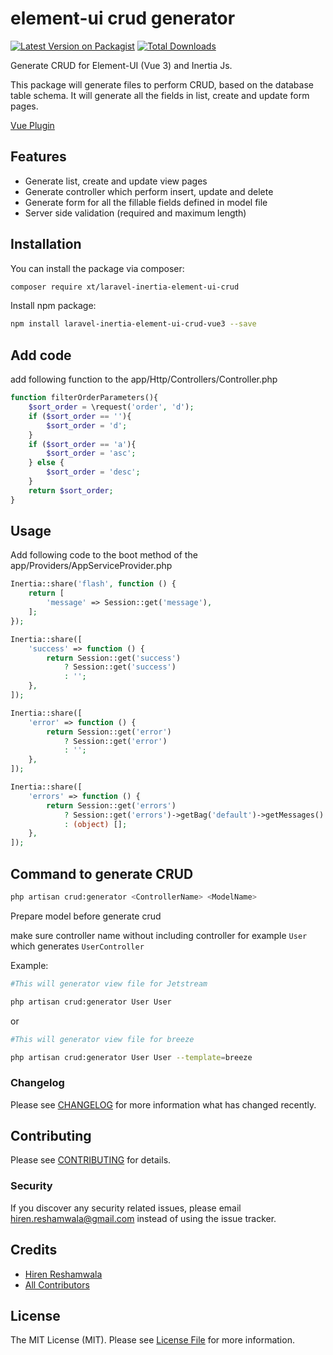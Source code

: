 # element-ui crud generator

[![Latest Version on Packagist](https://img.shields.io/packagist/v/xt/laravel-inertia-element-ui-crud.svg?style=flat-square)](https://packagist.org/packages/xt/laravel-inertia-element-ui-crud)
[![Total Downloads](https://img.shields.io/packagist/dt/xt/laravel-inertia-element-ui-crud.svg?style=flat-square)](https://packagist.org/packages/xt/laravel-inertia-element-ui-crud)

Generate CRUD for Element-UI (Vue 3) and Inertia Js.

This package will generate files to perform CRUD, based on the database table schema. It will generate all the fields in list, create and update form pages.

[Vue Plugin](https://www.npmjs.com/package/laravel-inertia-element-ui-crud-vue3)

## Features
- Generate list, create and update view pages
- Generate controller which perform insert, update and delete
- Generate form for all the fillable fields defined in model file
- Server side validation (required and maximum length) 

## Installation

You can install the package via composer:

```bash
composer require xt/laravel-inertia-element-ui-crud
```

Install npm package:

```bash
npm install laravel-inertia-element-ui-crud-vue3 --save
```

## Add code

add following function to the app/Http/Controllers/Controller.php

```php
function filterOrderParameters(){
    $sort_order = \request('order', 'd');
    if ($sort_order == ''){
        $sort_order = 'd';
    }
    if ($sort_order == 'a'){
        $sort_order = 'asc';
    } else {
        $sort_order = 'desc';
    }
    return $sort_order;
}
```

## Usage

Add following code to the boot method of the app/Providers/AppServiceProvider.php

```php
Inertia::share('flash', function () {
    return [
        'message' => Session::get('message'),
    ];
});

Inertia::share([
    'success' => function () {
        return Session::get('success')
            ? Session::get('success')
            : '';
    },
]);

Inertia::share([
    'error' => function () {
        return Session::get('error')
            ? Session::get('error')
            : '';
    },
]);

Inertia::share([
    'errors' => function () {
        return Session::get('errors')
            ? Session::get('errors')->getBag('default')->getMessages()
            : (object) [];
    },
]);
```

## Command to generate CRUD

```bash
php artisan crud:generator <ControllerName> <ModelName>
```

Prepare model before generate crud

make sure controller name without including controller for example `User` which generates `UserController`

Example:
```bash
#This will generator view file for Jetstream

php artisan crud:generator User User
```
or
```bash
#This will generator view file for breeze

php artisan crud:generator User User --template=breeze
```


### Changelog

Please see [CHANGELOG](CHANGELOG.md) for more information what has changed recently.

## Contributing

Please see [CONTRIBUTING](CONTRIBUTING.md) for details.

### Security

If you discover any security related issues, please email hiren.reshamwala@gmail.com instead of using the issue tracker.

## Credits

-   [Hiren Reshamwala](https://github.com/hirenreshamwala)
-   [All Contributors](../../contributors)

## License

The MIT License (MIT). Please see [License File](LICENSE.md) for more information.
